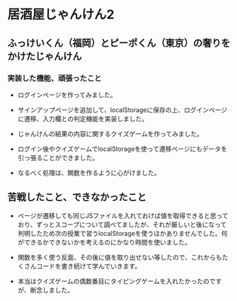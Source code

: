 # 居酒屋じゃんけん2

## ふっけいくん（福岡）とピーポくん（東京）の奢りをかけたじゃんけん

### 実装した機能、頑張ったこと

- ログインページを作ってみました。

- サインアップページを追加して、localStorageに保存の上、ログインページに遷移、入力欄との判定機能を実装しました。
- じゃんけんの結果の内容に関するクイズゲームを作ってみました。

- ログイン後やクイズゲームでlocalStorageを使って遷移ページにもデータを引っ張ることができました。

- なるべく処理は、関数を作るように心がけました。

## 苦戦したこと、できなかったこと

- ページが遷移しても同じJSファイルを入れておけば値を取得できると思っており、ずっとスコープについて調べてましたが、それが厳しいと後になって判明したため次の授業で習うlocalStorageを使うほかありませんでした。何ができるかできないかを考えるのにかなり時間を使いました。

- 関数を多く使う反面、その後に値を取り出せない等したので、これからもたくさんコードを書き続けて学んでいきます。

- 本当はクイズゲームの偶数番目にタイピングゲームを入れたかったのですが、断念しました。
